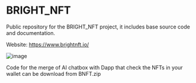 # BRIGHT_NFT
Public repository for the BRIGHT_NFT project, it includes base source code and documentation.

Website:
https://www.brightnft.io/

![image](https://user-images.githubusercontent.com/53861440/174053787-010bac87-ca9c-403b-8d4c-5a5e60f82442.png)

Code for the merge of AI chatbox with Dapp that check the NFTs in your wallet can be download from BNFT.zip

